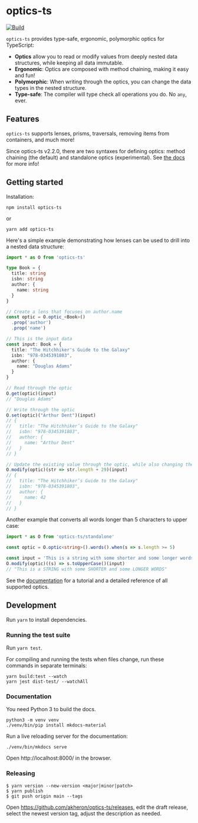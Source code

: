 # optics-ts

[![Build](https://github.com/akheron/optics-ts/workflows/tests/badge.svg)](https://github.com/akheron/optics-ts/actions/workflows/tests.yml)

`optics-ts` provides type-safe, ergonomic, polymorphic optics for TypeScript:

- **Optics** allow you to read or modify values from deeply nested data
  structures, while keeping all data immutable.
- **Ergonomic**: Optics are composed with method chaining, making it easy and
  fun!
- **Polymorphic**: When writing through the optics, you can change the data
  types in the nested structure.
- **Type-safe**: The compiler will type check all operations you do. No `any`,
  ever.

## Features

`optics-ts` supports lenses, prisms, traversals, removing items from containers,
and much more!

Since optics-ts v2.2.0, there are two syntaxes for defining optics: method
chaining (the default) and standalone optics (experimental). See
[the docs](https://akheron.github.io/optics-ts) for more info!

## Getting started

Installation:

```
npm install optics-ts
```

or

```
yarn add optics-ts
```

Here's a simple example demonstrating how lenses can be used to drill into a
nested data structure:

```typescript
import * as O from 'optics-ts'

type Book = {
  title: string
  isbn: string
  author: {
    name: string
  }
}

// Create a lens that focuses on author.name
const optic = O.optic_<Book>()
  .prop('author')
  .prop('name')

// This is the input data
const input: Book = {
  title: "The Hitchhiker's Guide to the Galaxy"
  isbn: "978-0345391803",
  author: {
    name: "Douglas Adams"
  }
}

// Read through the optic
O.get(optic)(input)
// "Douglas Adams"

// Write through the optic
O.set(optic)("Arthur Dent")(input)
// {
//   title: "The Hitchhiker’s Guide to the Galaxy"
//   isbn: "978-0345391803",
//   author: {
//     name: "Arthur Dent"
//   }
// }

// Update the existing value through the optic, while also changing the data type
O.modify(optic)(str => str.length + 29)(input)
// {
//   title: "The Hitchhiker’s Guide to the Galaxy"
//   isbn: "978-0345391803",
//   author: {
//     name: 42
//   }
// }
```

Another example that converts all words longer than 5 characters to upper case:

```typescript
import * as O from 'optics-ts/standalone'

const optic = O.optic<string>().words().when(s => s.length >= 5)

const input = 'This is a string with some shorter and some longer words'
O.modify(optic)((s) => s.toUpperCase()(input)
// "This is a STRING with some SHORTER and some LONGER WORDS"
```

See the [documentation](https://akheron.github.io/optics-ts) for a tutorial and
a detailed reference of all supported optics.

## Development

Run `yarn` to install dependencies.

### Running the test suite

Run `yarn test`.

For compiling and running the tests when files change, run these commands in
separate terminals:

```
yarn build:test --watch
yarn jest dist-test/ --watchAll
```

### Documentation

You need Python 3 to build the docs.

```
python3 -m venv venv
./venv/bin/pip install mkdocs-material
```

Run a live reloading server for the documentation:

```
./venv/bin/mkdocs serve
```

Open http://localhost:8000/ in the browser.

### Releasing

```
$ yarn version --new-version <major|minor|patch>
$ yarn publish
$ git push origin main --tags
```

Open https://github.com/akheron/optics-ts/releases, edit the draft release,
select the newest version tag, adjust the description as needed.
